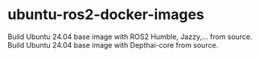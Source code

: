 # ubuntu-ros2-docker-images
Build Ubuntu 24.04 base image with ROS2 Humble, Jazzy,... from source.
Build Ubuntu 24.04 base image with Depthai-core from source.
